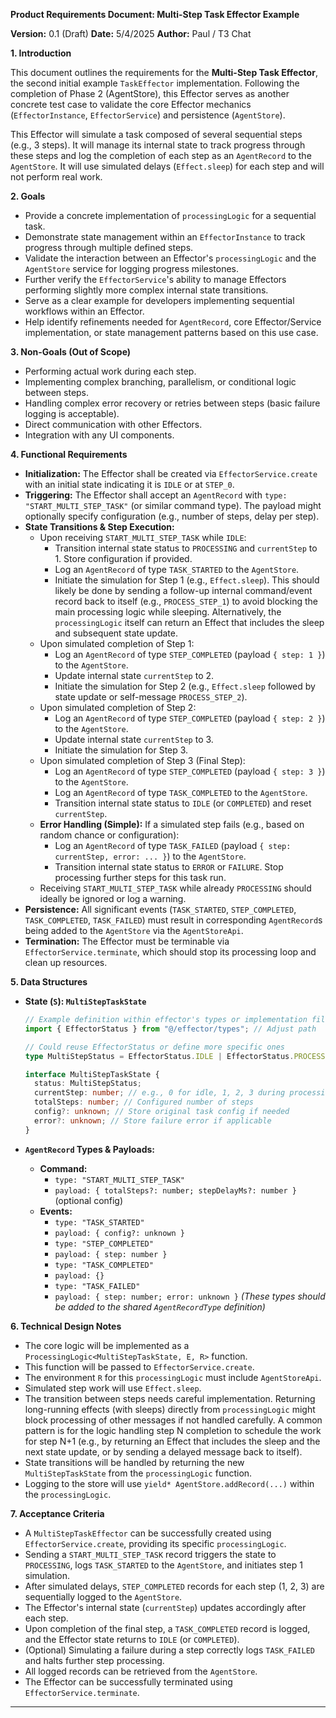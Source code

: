 
**Product Requirements Document: Multi-Step Task Effector Example**

**Version:** 0.1 (Draft)
**Date:** 5/4/2025
**Author:** Paul / T3 Chat

**1. Introduction**

This document outlines the requirements for the **Multi-Step Task Effector**, the second initial example `TaskEffector` implementation. Following the completion of Phase 2 (AgentStore), this Effector serves as another concrete test case to validate the core Effector mechanics (`EffectorInstance`, `EffectorService`) and persistence (`AgentStore`).

This Effector will simulate a task composed of several sequential steps (e.g., 3 steps). It will manage its internal state to track progress through these steps and log the completion of each step as an `AgentRecord` to the `AgentStore`. It will use simulated delays (`Effect.sleep`) for each step and will not perform real work.

**2. Goals**

*   Provide a concrete implementation of `processingLogic` for a sequential task.
*   Demonstrate state management within an `EffectorInstance` to track progress through multiple defined steps.
*   Validate the interaction between an Effector's `processingLogic` and the `AgentStore` service for logging progress milestones.
*   Further verify the `EffectorService`'s ability to manage Effectors performing slightly more complex internal state transitions.
*   Serve as a clear example for developers implementing sequential workflows within an Effector.
*   Help identify refinements needed for `AgentRecord`, core Effector/Service implementation, or state management patterns based on this use case.

**3. Non-Goals (Out of Scope)**

*   Performing actual work during each step.
*   Implementing complex branching, parallelism, or conditional logic between steps.
*   Handling complex error recovery or retries between steps (basic failure logging is acceptable).
*   Direct communication with other Effectors.
*   Integration with any UI components.

**4. Functional Requirements**

*   **Initialization:** The Effector shall be created via `EffectorService.create` with an initial state indicating it is `IDLE` or at `STEP_0`.
*   **Triggering:** The Effector shall accept an `AgentRecord` with `type: "START_MULTI_STEP_TASK"` (or similar command type). The payload might optionally specify configuration (e.g., number of steps, delay per step).
*   **State Transitions & Step Execution:**
    *   Upon receiving `START_MULTI_STEP_TASK` while `IDLE`:
        *   Transition internal state status to `PROCESSING` and `currentStep` to 1. Store configuration if provided.
        *   Log an `AgentRecord` of type `TASK_STARTED` to the `AgentStore`.
        *   Initiate the simulation for Step 1 (e.g., `Effect.sleep`). This should likely be done by sending a follow-up internal command/event record back to itself (e.g., `PROCESS_STEP_1`) to avoid blocking the main processing logic while sleeping. Alternatively, the `processingLogic` itself can return an Effect that includes the sleep and subsequent state update.
    *   Upon simulated completion of Step 1:
        *   Log an `AgentRecord` of type `STEP_COMPLETED` (payload `{ step: 1 }`) to the `AgentStore`.
        *   Update internal state `currentStep` to 2.
        *   Initiate the simulation for Step 2 (e.g., `Effect.sleep` followed by state update or self-message `PROCESS_STEP_2`).
    *   Upon simulated completion of Step 2:
        *   Log an `AgentRecord` of type `STEP_COMPLETED` (payload `{ step: 2 }`) to the `AgentStore`.
        *   Update internal state `currentStep` to 3.
        *   Initiate the simulation for Step 3.
    *   Upon simulated completion of Step 3 (Final Step):
        *   Log an `AgentRecord` of type `STEP_COMPLETED` (payload `{ step: 3 }`) to the `AgentStore`.
        *   Log an `AgentRecord` of type `TASK_COMPLETED` to the `AgentStore`.
        *   Transition internal state status to `IDLE` (or `COMPLETED`) and reset `currentStep`.
    *   **Error Handling (Simple):** If a simulated step fails (e.g., based on random chance or configuration):
        *   Log an `AgentRecord` of type `TASK_FAILED` (payload `{ step: currentStep, error: ... }`) to the `AgentStore`.
        *   Transition internal state status to `ERROR` or `FAILURE`. Stop processing further steps for this task run.
    *   Receiving `START_MULTI_STEP_TASK` while already `PROCESSING` should ideally be ignored or log a warning.
*   **Persistence:** All significant events (`TASK_STARTED`, `STEP_COMPLETED`, `TASK_COMPLETED`, `TASK_FAILED`) must result in corresponding `AgentRecord`s being added to the `AgentStore` via the `AgentStoreApi`.
*   **Termination:** The Effector must be terminable via `EffectorService.terminate`, which should stop its processing loop and clean up resources.

**5. Data Structures**

*   **State (`S`): `MultiStepTaskState`**
    ```typescript
    // Example definition within effector's types or implementation file
    import { EffectorStatus } from "@/effector/types"; // Adjust path

    // Could reuse EffectorStatus or define more specific ones
    type MultiStepStatus = EffectorStatus.IDLE | EffectorStatus.PROCESSING | EffectorStatus.COMPLETED | EffectorStatus.FAILURE | EffectorStatus.ERROR;

    interface MultiStepTaskState {
      status: MultiStepStatus;
      currentStep: number; // e.g., 0 for idle, 1, 2, 3 during processing
      totalSteps: number; // Configured number of steps
      config?: unknown; // Store original task config if needed
      error?: unknown; // Store failure error if applicable
    }
    ```

*   **`AgentRecord` Types & Payloads:**
    *   **Command:**
        *   `type: "START_MULTI_STEP_TASK"`
        *   `payload: { totalSteps?: number; stepDelayMs?: number }` (optional config)
    *   **Events:**
        *   `type: "TASK_STARTED"`
        *   `payload: { config?: unknown }`
        *   `type: "STEP_COMPLETED"`
        *   `payload: { step: number }`
        *   `type: "TASK_COMPLETED"`
        *   `payload: {}`
        *   `type: "TASK_FAILED"`
        *   `payload: { step: number; error: unknown }`
    *(These types should be added to the shared `AgentRecordType` definition)*

**6. Technical Design Notes**

*   The core logic will be implemented as a `ProcessingLogic<MultiStepTaskState, E, R>` function.
*   This function will be passed to `EffectorService.create`.
*   The environment `R` for this `processingLogic` must include `AgentStoreApi`.
*   Simulated step work will use `Effect.sleep`.
*   The transition between steps needs careful implementation. Returning long-running effects (with sleeps) directly from `processingLogic` might block processing of other messages if not handled carefully. A common pattern is for the logic handling step N completion to schedule the work for step N+1 (e.g., by returning an Effect that includes the sleep and the next state update, or by sending a delayed message back to itself).
*   State transitions will be handled by returning the new `MultiStepTaskState` from the `processingLogic` function.
*   Logging to the store will use `yield* AgentStore.addRecord(...)` within the `processingLogic`.

**7. Acceptance Criteria**

*   A `MultiStepTaskEffector` can be successfully created using `EffectorService.create`, providing its specific `processingLogic`.
*   Sending a `START_MULTI_STEP_TASK` record triggers the state to `PROCESSING`, logs `TASK_STARTED` to the `AgentStore`, and initiates step 1 simulation.
*   After simulated delays, `STEP_COMPLETED` records for each step (1, 2, 3) are sequentially logged to the `AgentStore`.
*   The Effector's internal state (`currentStep`) updates accordingly after each step.
*   Upon completion of the final step, a `TASK_COMPLETED` record is logged, and the Effector state returns to `IDLE` (or `COMPLETED`).
*   (Optional) Simulating a failure during a step correctly logs `TASK_FAILED` and halts further step processing.
*   All logged records can be retrieved from the `AgentStore`.
*   The Effector can be successfully terminated using `EffectorService.terminate`.

---